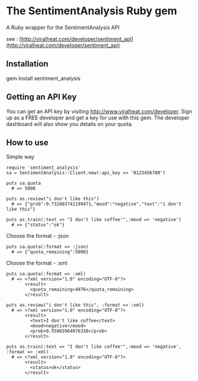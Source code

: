 # The SentimentAnalysis Ruby gem
A Ruby wrapper for the SentimentAnalysis API

see : [http://viralheat.com/developer/sentiment_api](http://viralheat.com/developer/sentiment_api)

## <a name="installation">Installation</a>

gem install sentiment_analysis

## <a name="installation">Getting an API Key</a>

You can get an API key by visiting http://www.viralheat.com/developer. Sign up as a FREE developer and get a key for use with this gem. The developer dashboard will also show you details on your quota.

## <a name="how to use">How to use</a>


Simple way

	require 'sentiment_analysis'
	sa = SentimentAnalysis::Client.new(:api_key => '0123456789')
	
	puts sa.quota
	  # => 5000

	puts as.review("i don't like this")
	  # => {"prob":0.732603741199471,"mood":"negative","text":"i don't like this"}

	puts as.train(:text => "I don't like coffee'",:mood => 'negative')
      # => {"status":"ok"}
	

Choose the format - :json

	puts sa.quota(:format => :json)
	  # => {"quota_remaining":5000}


Choose the format - :xml

	puts sa.quota(:format => :xml)
	  # => <?xml version="1.0" encoding="UTF-8"?>
		   <result>
	  	     <quota_remaining>4976</quota_remaining>
		   </result>

	puts as.review("i don't like this", :format => :xml)
	  # => <?xml version="1.0" encoding="UTF-8"?>
  		   <result>
  		     <text>I don't like coffee</text>
  		     <mood>negative</mood>
  		     <prob>0.55865964876338</prob>
  		   </result>
 
	puts as.train(:text => "I don't like coffee'",:mood => 'negative', :format => :xml)
	  # => <?xml version="1.0" encoding="UTF-8"?>
		   <result>
		     <status>ok</status>
		   </result>
	
